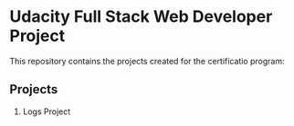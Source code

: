 # Udacity Full Stack Web Developer Project

This repository contains the projects created for the certificatio program:

## Projects
1. Logs Project
